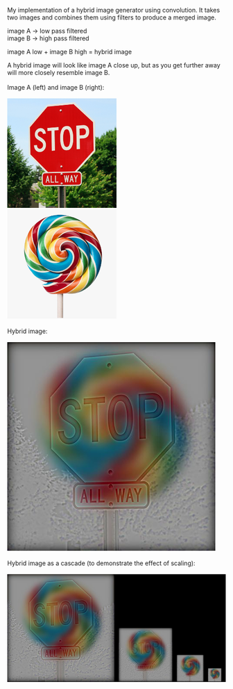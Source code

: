My implementation of a hybrid image generator using convolution. It takes two images and combines them using filters to produce a merged image.

image A → low pass filtered
<br>
image B → high pass filtered

image A low + image B high = hybrid image

A hybrid image will look like image A close up, but as you get further away will more closely resemble image B.
<br>
<br>
Image A (left) and image B (right):
<br>
<br>
<img width="50%" src="/images/stop.png"/>
<img width="50%" src="/images/lollipop cropped.png"/>
<br>
<br>
Hybrid image:
<br>
<br>
<img src="/images/outputs/hybrid.jpg"/>
<br>
<br>
Hybrid image as a cascade (to demonstrate the effect of scaling):
<br>
<br>
<img src="/images/outputs/cascade.jpg"/>